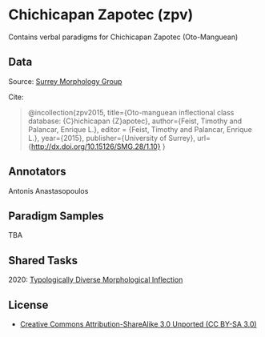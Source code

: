 # Chichicapan Zapotec (zpv)
Contains verbal paradigms for Chichicapan Zapotec (Oto-Manguean)

## Data

Source:
[Surrey Morphology Group](https://oto-manguean.surrey.ac.uk/Search/ZPV)

Cite:
> @incollection{zpv2015, 
>      title={Oto-manguean inflectional class database: {C}hichicapan {Z}apotec}, 
>      author={Feist, Timothy and Palancar, Enrique L.}, 
>      editor  = {Feist, Timothy and Palancar, Enrique L.},
>      year={2015}, 
>      publisher={University of Surrey},
>      url={http://dx.doi.org/10.15126/SMG.28/1.10}
>  }

## Annotators
Antonis Anastasopoulos

## Paradigm Samples
TBA

## Shared Tasks

2020: [Typologically Diverse Morphological Inflection](https://www.aclweb.org/anthology/2020.sigmorphon-1.1/)

## License
- [Creative Commons Attribution-ShareAlike 3.0 Unported (CC BY-SA 3.0)](https://creativecommons.org/licenses/by-sa/3.0/)
